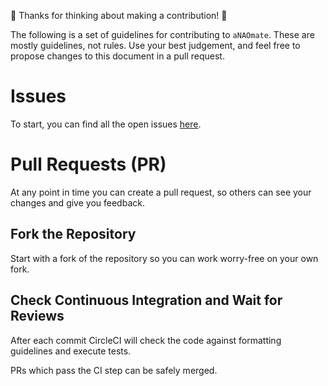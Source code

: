 
🎉 Thanks for thinking about making a contribution! 🎉

The following is a set of guidelines for contributing to `aNAOmate`. These are mostly guidelines, not rules. Use your best judgement, and feel free to propose changes to this document in a pull request.

# Issues

To start, you can find all the open issues [here](https://github.com/QuinnyB/aNAOmate/issues).

# Pull Requests (PR)

At any point in time you can create a pull request, so others can see your changes and give you feedback.

## Fork the Repository

Start with a fork of the repository so you can work worry-free on your own fork.

## Check Continuous Integration and Wait for Reviews

After each commit CircleCI will check the code against formatting guidelines and execute tests.

PRs which pass the CI step can be safely merged.
